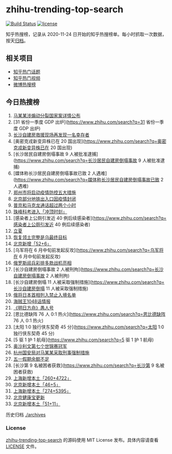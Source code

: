 # zhihu-trending-top-search

[![Build Status](https://github.com/justjavac/zhihu-trending-top-search/workflows/ci/badge.svg?branch=main)](https://github.com/justjavac/zhihu-trending-top-search/actions)
[![license](https://img.shields.io/github/license/justjavac/zhihu-trending-top-search)](https://github.com/justjavac/zhihu-trending-top-search/blob/main/LICENSE)

知乎热搜榜，记录从 2020-11-24 日开始的知乎热搜榜单。每小时抓取一次数据，按天[归档](./archives)。

## 相关项目

- [知乎热门话题](https://github.com/justjavac/zhihu-trending-hot-questions)
- [知乎热门视频](https://github.com/justjavac/zhihu-trending-hot-video)
- [微博热搜榜](https://github.com/justjavac/weibo-trending-hot-search)

## 今日热搜榜

<!-- BEGIN -->
<!-- 最后更新时间 Thu May 05 2022 15:11:14 GMT+0800 (China Standard Time) -->

1. [马某某涉煽动分裂国家案详情公布](https://www.zhihu.com/search?q=马某某涉煽动分裂国家案详情公布)
1. [31 省份一季度 GDP 出炉](https://www.zhihu.com/search?q=31 省份一季度 GDP 出炉)
1. [长沙自建房救援现场再发现一名幸存者](https://www.zhihu.com/search?q=长沙自建房救援现场再发现一名幸存者)
1. [奥密克戎新变异株已在 20 国出现](https://www.zhihu.com/search?q=奥密克戎新变异株已在 20 国出现)
1. [长沙居民自建房倒塌事故 9 人被批准逮捕](https://www.zhihu.com/search?q=长沙居民自建房倒塌事故 9 人被批准逮捕)
1. [媒体称长沙居民自建房倒塌事故已致 2 人遇难](https://www.zhihu.com/search?q=媒体称长沙居民自建房倒塌事故已致 2
   人遇难)
1. [郑州市将启动疫情防控五大措施](https://www.zhihu.com/search?q=郑州市将启动疫情防控五大措施)
1. [北京部分地铁出入口因疫情封闭](https://www.zhihu.com/search?q=北京部分地铁出入口因疫情封闭)
1. [普京和马克龙通话超过两个小时](https://www.zhihu.com/search?q=普京和马克龙通话超过两个小时)
1. [珠峰科考进入「冲顶时刻」](https://www.zhihu.com/search?q=珠峰科考进入「冲顶时刻」)
1. [感染者上公厕引发近 40 例后续感染者](https://www.zhihu.com/search?q=感染者上公厕引发近 40 例后续感染者)
1. [立夏](https://www.zhihu.com/search?q=立夏)
1. [恢复领土完整是乌最终目标](https://www.zhihu.com/search?q=恢复领土完整是乌最终目标)
1. [北京新增「52+6」](https://www.zhihu.com/search?q=北京新增「52+6」)
1. [乌军将在 6 月中旬前发起反攻](https://www.zhihu.com/search?q=乌军将在 6 月中旬前发起反攻)
1. [俄罗斯阅兵彩排多款战机亮相](https://www.zhihu.com/search?q=俄罗斯阅兵彩排多款战机亮相)
1. [长沙自建房倒塌事故 2 人被刑拘](https://www.zhihu.com/search?q=长沙自建房倒塌事故 2 人被刑拘)
1. [长沙自建房倒塌 11 人被采取强制措施](https://www.zhihu.com/search?q=长沙自建房倒塌 11 人被采取强制措施)
1. [俄将日本首相列入禁止入境名单](https://www.zhihu.com/search?q=俄将日本首相列入禁止入境名单)
1. [海贼王1048话情报](https://www.zhihu.com/search?q=海贼王1048话情报)
1. [《明日方舟》愚人号](https://www.zhihu.com/search?q=《明日方舟》愚人号)
1. [恩比德缺阵 76 人 0:1 热火](https://www.zhihu.com/search?q=恩比德缺阵 76 人 0:1 热火)
1. [太阳 1:0 独行侠东契奇 45 分](https://www.zhihu.com/search?q=太阳 1:0 独行侠东契奇 45 分)
1. [5 驱 1 护 1 航母](https://www.zhihu.com/search?q=5 驱 1 护 1 航母)
1. [奥沙利文第七个世锦赛冠军](https://www.zhihu.com/search?q=奥沙利文第七个世锦赛冠军)
1. [杭州国安局对马某某采取刑事强制措施](https://www.zhihu.com/search?q=杭州国安局对马某某采取刑事强制措施)
1. [五一假期余额不足](https://www.zhihu.com/search?q=五一假期余额不足)
1. [长沙第 9 名被困者获救](https://www.zhihu.com/search?q=长沙第 9 名被困者获救)
1. [上海新增本土「260+4722」](https://www.zhihu.com/search?q=上海新增本土「260+4722」)
1. [北京新增本土「46+5」](https://www.zhihu.com/search?q=北京新增本土「46+5」)
1. [上海新增本土「274+5395」](https://www.zhihu.com/search?q=上海新增本土「274+5395」)
1. [北京健康宝更新](https://www.zhihu.com/search?q=北京健康宝更新)
1. [北京新增本土「51+11」](https://www.zhihu.com/search?q=北京新增本土「51+11」)

<!-- END -->

历史归档 [./archives](./archives)

### License

[zhihu-trending-top-search](https://github.com/justjavac/zhihu-trending-top-search)
的源码使用 MIT License 发布。具体内容请查看 [LICENSE](./LICENSE) 文件。
